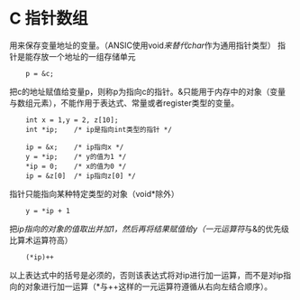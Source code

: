 # C 指针数组
用来保存变量地址的变量。（ANSIC使用void*来替代char*作为通用指针类型）
指针是能存放一个地址的一组存储单元
```
	p = &c;
```
把c的地址赋值给变量p，则称p为指向c的指针。&只能用于内存中的对象（变量与数组元素），不能作用于表达式、常量或者register类型的变量。
```
	int x = 1,y = 2, z[10];
	int *ip;	/* ip是指向int类型的指针 */
	
	ip = &x;	/* ip指向x */
	y = *ip;	/* y的值为1 */
	*ip = 0;	/* x的值为0 */
	ip = &z[0]	/* ip指向z[0] */
```
指针只能指向某种特定类型的对象（void*除外）
```
	y = *ip + 1
```
把*ip指向的对象的值取出并加1，然后再将结果赋值给y（一元运算符*与&的优先级比算术运算符高）
```
	(*ip)++
```
以上表达式中的括号是必须的，否则该表达式将对ip进行加一运算，而不是对ip指向的对象进行加一运算（*与++这样的一元运算符遵循从右向左结合顺序）。

